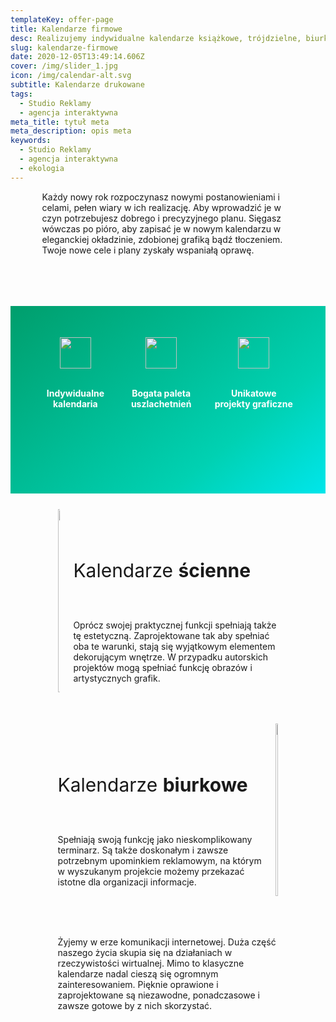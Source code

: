 ```yaml
---
templateKey: offer-page
title: Kalendarze firmowe
desc: Realizujemy indywidualne kalendarze książkowe, trójdzielne, biurkowe
slug: kalendarze-firmowe
date: 2020-12-05T13:49:14.606Z
cover: /img/slider_1.jpg
icon: /img/calendar-alt.svg
subtitle: Kalendarze drukowane
tags:
  - Studio Reklamy
  - agencja interaktywna
meta_title: tytuł meta
meta_description: opis meta
keywords:
  - Studio Reklamy
  - agencja interaktywna
  - ekologia
---
```

<div style="margin-left:10%;margin-right:10%">
<p>Każdy nowy rok rozpoczynasz nowymi postanowieniami i celami, pełen wiary w ich realizację. Aby wprowadzić je w czyn potrzebujesz dobrego i precyzyjnego planu. Sięgasz wówczas po pióro, aby zapisać je w nowym kalendarzu w eleganckiej okładzinie, zdobionej grafiką bądź tłoczeniem. Twoje nowe cele i plany zyskały wspaniałą oprawę. </p>
</br>

</div>

<div style="margin-top:50px;min-height:200px;text-align:center;background-image: linear-gradient(141deg, rgb(0, 158, 108) 0%, rgb(0, 209, 178) 71%, rgb(0, 230, 235) 100%);padding:50px;color:white" class="columns">

<div class="column">
<img src="/img/offer-icons/ksiega-znaku.svg" width="50px" />
</br></br>
<p><b>Indywidualne kalendaria</b></p>
</div>

<div class="column">
<img src="/img/offer-icons/logotypy.svg" width="50px" />
</br></br>
<p><b>Bogata paleta uszlachetnień</b></p>
</div>

<div class="column">
<img src="/img/offer-icons/linia-projektow.svg" width="50px" />
</br></br>
<p><b>Unikatowe projekty graficzne</b></p>
</div>

</div>

<div class="columns" style="margin-left:10%;margin-right:10%;padding:5%">
<div class="column" style="padding:0px">
<img width="100%" src="https://artopen.pl/images/2020/04/07/kalendarz-epore.jpg" />
</div>
<div class="column" style="margin-top:50px">
<p style="font-size:30px">Kalendarze <b>ścienne</b></p>
</br>
<p>
Oprócz swojej praktycznej funkcji spełniają także tę estetyczną. Zaprojektowane tak aby spełniać oba te warunki, stają się wyjątkowym elementem dekorującym wnętrze. W przypadku autorskich projektów mogą spełniać funkcję obrazów i artystycznych grafik.
</p>
</div>
</div>

<div class="columns" style="margin-left:10%;margin-right:10%;padding:5%">
<div class="column" style="margin-top:50px">
<p style="font-size:30px">Kalendarze <b>biurkowe</b></p>
</br>
<p>
Spełniają swoją funkcję jako nieskomplikowany terminarz. Są także doskonałym i zawsze potrzebnym upominkiem reklamowym, na którym w wyszukanym projekcie możemy przekazać istotne dla organizacji informacje.
</p>
</div>
<div class="column" style="padding:0px">
<img width="100%" src="https://artopen.pl/images/2020/04/07/kalendarz-markus.jpg" />
</div>
</div>


<div class="columns" style="margin-left:10%;margin-right:10%;padding:5%">
<p>
Żyjemy w erze komunikacji internetowej. Duża część naszego życia skupia się na działaniach w rzeczywistości wirtualnej. Mimo to klasyczne kalendarze nadal cieszą się ogromnym zainteresowaniem. Pięknie oprawione i zaprojektowane są niezawodne, ponadczasowe i zawsze gotowe by z nich skorzystać.
</p>
</div>

